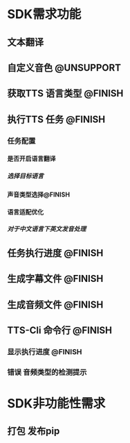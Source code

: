 
# SDK需求功能

## 文本翻译

## 自定义音色 @UNSUPPORT

## 获取TTS 语言类型 @FINISH

## 执行TTS 任务 @FINISH

### 任务配置

#### 是否开启语言翻译

##### 选择目标语言

#### 声音类型选择@FINISH

#### 语言适配优化

##### 对于中文语言下英文发音处理

## 任务执行进度 @FINISH

## 生成字幕文件  @FINISH

## 生成音频文件 @FINISH

## TTS-Cli 命令行 @FINISH

### 显示执行进度 @FINISH

### 错误 音频类型的检测提示

# SDK非功能性需求

## 打包 发布pip
